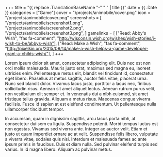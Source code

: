 +++
title = "{{ replace .TranslationBaseName "-" " " | title }}"
date = {{ .Date }}
categories = ["Game"]
cover = "/projects/animobile/cover.png"
icon = "/projects/animobile/cover.png"
screenshots = [
    "/projects/animobile/screenshot1.png",
    "/projects/animobile/screenshot2.png",
    "/projects/animobile/screenshot3.png",
]
gamelinks = [
    ["Read: Abby's Wish", "fas fa-comment", "http://wisconsin.wish.org/wishes/wish-stories/i-wish-to-be/abbys-wish"],
    ["Read: Make a Wish", "fas fa-comment", "http://pixelkin.org/2015/08/14/make-a-wish-helps-a-game-developer-grant-a-childs-wish/"],
]
+++

Lorem ipsum dolor sit amet, consectetur adipiscing elit. Duis nec est non orci mollis malesuada. Mauris justo erat, maximus sed magna eu, laoreet ultricies enim. Pellentesque metus elit, blandit vel tincidunt id, consectetur eget libero. Phasellus at metus sagittis, auctor felis vitae, placerat urna. Nunc sed blandit dolor. Vivamus lacus justo, porttitor a lacus nec, finibus sollicitudin risus. Aenean sit amet aliquet lectus. Aenean rutrum purus velit, non vestibulum elit semper et. In venenatis dui a nibh euismod, sit amet tristique tellus gravida. Aliquam a metus risus. Maecenas congue viverra facilisis. Fusce id sapien at est eleifend condimentum. Ut pellentesque nulla ullamcorper tincidunt tempor.

In accumsan, quam in dignissim sagittis, arcu lacus porta nibh, at consectetur dui sem eu ligula. Suspendisse potenti. Morbi tempus luctus est non egestas. Vivamus sed viverra ante. Integer ac auctor velit. Etiam et justo ut quam imperdiet ornare ac at velit. Suspendisse felis libero, vulputate a viverra vitae, sodales quis nisi. Interdum et malesuada fames ac ante ipsum primis in faucibus. Duis et diam nulla. Sed pulvinar eleifend turpis sed varius. In id magna libero. Aliquam ac pulvinar metus.